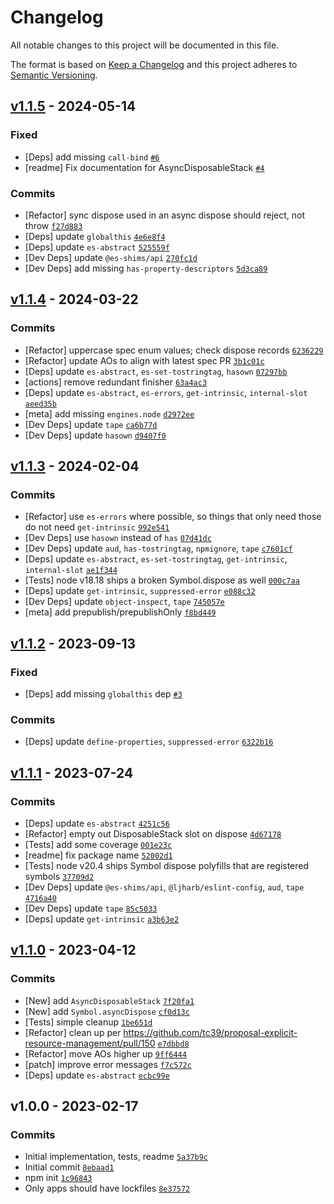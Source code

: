# Changelog

All notable changes to this project will be documented in this file.

The format is based on [Keep a Changelog](https://keepachangelog.com/en/1.0.0/)
and this project adheres to [Semantic Versioning](https://semver.org/spec/v2.0.0.html).

## [v1.1.5](https://github.com/es-shims/DisposableStack/compare/v1.1.4...v1.1.5) - 2024-05-14

### Fixed

- [Deps] add missing `call-bind` [`#6`](https://github.com/es-shims/DisposableStack/issues/6)
- [readme] Fix documentation for AsyncDisposableStack [`#4`](https://github.com/es-shims/DisposableStack/issues/4)

### Commits

- [Refactor] sync dispose used in an async dispose should reject, not throw [`f27d883`](https://github.com/es-shims/DisposableStack/commit/f27d8836c6b9c8dbac7397bf0279b4596e8004fd)
- [Deps] update `globalthis` [`4e6e8f4`](https://github.com/es-shims/DisposableStack/commit/4e6e8f4056857d1a004f069ce502b54132748378)
- [Deps] update `es-abstract` [`525559f`](https://github.com/es-shims/DisposableStack/commit/525559f10a96001d256c56ada5d176d6026740db)
- [Dev Deps] update `@es-shims/api` [`270fc1d`](https://github.com/es-shims/DisposableStack/commit/270fc1d2eb7afc5450a19f59a6919df80a7fdf22)
- [Dev Deps] add missing `has-property-descriptors` [`5d3ca89`](https://github.com/es-shims/DisposableStack/commit/5d3ca8921f7de8ed17787b5ec31b163f99c56249)

## [v1.1.4](https://github.com/es-shims/DisposableStack/compare/v1.1.3...v1.1.4) - 2024-03-22

### Commits

- [Refactor] uppercase spec enum values; check dispose records [`6236229`](https://github.com/es-shims/DisposableStack/commit/623622914cd5a915a177aba05cce72725634c236)
- [Refactor] update AOs to align with latest spec PR [`3b1c01c`](https://github.com/es-shims/DisposableStack/commit/3b1c01cbf82a80886ea1da6cf579ea7c00a8b417)
- [Deps] update `es-abstract`, `es-set-tostringtag`, `hasown` [`07297bb`](https://github.com/es-shims/DisposableStack/commit/07297bb098ddfb06f26472f1b8c68255c0204ab0)
- [actions] remove redundant finisher [`63a4ac3`](https://github.com/es-shims/DisposableStack/commit/63a4ac3ed1ebfcc854ac30c125e9d8e3703f9878)
- [Deps] update `es-abstract`, `es-errors`, `get-intrinsic`, `internal-slot` [`aeed35b`](https://github.com/es-shims/DisposableStack/commit/aeed35b9af3a7b979fb545430ccc3a606c3c392b)
- [meta] add missing `engines.node` [`d2972ee`](https://github.com/es-shims/DisposableStack/commit/d2972eec3115c7a9808da26626bca9776d481783)
- [Dev Deps] update `tape` [`ca6b77d`](https://github.com/es-shims/DisposableStack/commit/ca6b77dede3919aaefbd76ee2f1f54c67d1df2f4)
- [Dev Deps] update `hasown` [`d9407f0`](https://github.com/es-shims/DisposableStack/commit/d9407f033a42f6a2ec5ae8e2b017fbb9d0307e41)

## [v1.1.3](https://github.com/es-shims/DisposableStack/compare/v1.1.2...v1.1.3) - 2024-02-04

### Commits

- [Refactor] use `es-errors` where possible, so things that only need those do not need `get-intrinsic` [`992e541`](https://github.com/es-shims/DisposableStack/commit/992e5411254f81ed19d7bd947dfa3b1eeb5b82f4)
- [Dev Deps] use `hasown` instead of `has` [`07d41dc`](https://github.com/es-shims/DisposableStack/commit/07d41dc21c9668336db0dfc74ed134404fd1040a)
- [Dev Deps] update `aud`, `has-tostringtag`, `npmignore`, `tape` [`c7601cf`](https://github.com/es-shims/DisposableStack/commit/c7601cf6b7ab3c1a621b67bfe5eb388485438cea)
- [Deps] update `es-abstract`, `es-set-tostringtag`, `get-intrinsic`, `internal-slot` [`ae1f344`](https://github.com/es-shims/DisposableStack/commit/ae1f34464de882ca22bc46c8b3714fd5adf0baca)
- [Tests] node v18.18 ships a broken Symbol.dispose as well [`000c7aa`](https://github.com/es-shims/DisposableStack/commit/000c7aac6f81f34c076bbfdc86dfca417b84ac9a)
- [Deps] update `get-intrinsic`, `suppressed-error` [`e088c32`](https://github.com/es-shims/DisposableStack/commit/e088c329386e9b6191f125ff9df77e28fc823fd5)
- [Dev Deps] update `object-inspect`, `tape` [`745057e`](https://github.com/es-shims/DisposableStack/commit/745057e6a3288eee1916bc799212c84e5586f0ca)
- [meta] add prepublish/prepublishOnly [`f8bd449`](https://github.com/es-shims/DisposableStack/commit/f8bd449c5a0ff622861cae22828a854341909aed)

## [v1.1.2](https://github.com/es-shims/DisposableStack/compare/v1.1.1...v1.1.2) - 2023-09-13

### Fixed

- [Deps] add missing `globalthis` dep [`#3`](https://github.com/es-shims/DisposableStack/issues/3)

### Commits

- [Deps] update `define-properties`, `suppressed-error` [`6322b16`](https://github.com/es-shims/DisposableStack/commit/6322b1603f18a9f706c370bad6ac99e692138d6d)

## [v1.1.1](https://github.com/es-shims/DisposableStack/compare/v1.1.0...v1.1.1) - 2023-07-24

### Commits

- [Deps] update `es-abstract` [`4251c56`](https://github.com/es-shims/DisposableStack/commit/4251c56f0d73a6b09a79eee099e0d0f270e969f5)
- [Refactor] empty out DisposableStack slot on dispose [`4d67178`](https://github.com/es-shims/DisposableStack/commit/4d67178fc7878eb0cf0a88ee84131e0acf72c725)
- [Tests] add some coverage [`001e23c`](https://github.com/es-shims/DisposableStack/commit/001e23cff7b94b29ef5098d2b0b256c23fb85b27)
- [readme] fix package name [`52002d1`](https://github.com/es-shims/DisposableStack/commit/52002d1440b7fa4702e48efa44e9c64d1023c3a8)
- [Tests] node v20.4 ships Symbol dispose polyfills that are registered symbols [`37709d2`](https://github.com/es-shims/DisposableStack/commit/37709d2aa6066952148237beaf086597f4b2aa78)
- [Dev Deps] update `@es-shims/api`, `@ljharb/eslint-config`, `aud`, `tape` [`4716a40`](https://github.com/es-shims/DisposableStack/commit/4716a4033ad2eaff18c02a41d1b9fc7df322e7e2)
- [Dev Deps] update `tape` [`85c5033`](https://github.com/es-shims/DisposableStack/commit/85c503392126770c984b826f281003305cf7b664)
- [Deps] update `get-intrinsic` [`a3b63e2`](https://github.com/es-shims/DisposableStack/commit/a3b63e2de49b93b300cd900c05f35d6cb455e945)

## [v1.1.0](https://github.com/es-shims/DisposableStack/compare/v1.0.0...v1.1.0) - 2023-04-12

### Commits

- [New] add `AsyncDisposableStack` [`7f20fa1`](https://github.com/es-shims/DisposableStack/commit/7f20fa1d289520ee90fd347241c9ab7862e96095)
- [New] add `Symbol.asyncDispose` [`cf0d13c`](https://github.com/es-shims/DisposableStack/commit/cf0d13ca7e52a54179e74071abc03a9e2225f993)
- [Tests] simple cleanup [`1be651d`](https://github.com/es-shims/DisposableStack/commit/1be651d8a447b16623fa8833432d805cc55d3b13)
- [Refactor] clean up per https://github.com/tc39/proposal-explicit-resource-management/pull/150 [`e7dbbd8`](https://github.com/es-shims/DisposableStack/commit/e7dbbd87b4c6c2531c20a62a2eb16a0bb5163179)
- [Refactor] move AOs higher up [`9ff6444`](https://github.com/es-shims/DisposableStack/commit/9ff644488a1f939f9250163ae31ad2565bae7141)
- [patch] improve error messages [`f7c572c`](https://github.com/es-shims/DisposableStack/commit/f7c572c7604efe5d64a248ef8142a7ca6ea5570e)
- [Deps] update `es-abstract` [`ecbc99e`](https://github.com/es-shims/DisposableStack/commit/ecbc99e063adaa58b77b36395fd29aeb996cbf8a)

## v1.0.0 - 2023-02-17

### Commits

- Initial implementation, tests, readme [`5a37b9c`](https://github.com/es-shims/DisposableStack/commit/5a37b9cf83f61a12ae0d018d6f0645dca487bb29)
- Initial commit [`8ebaad1`](https://github.com/es-shims/DisposableStack/commit/8ebaad1568705325c4808231cd84073ab5e39ff3)
- npm init [`1c96843`](https://github.com/es-shims/DisposableStack/commit/1c96843e2f2b620c7e3cf7789eee8bbcdc5490ae)
- Only apps should have lockfiles [`8e37572`](https://github.com/es-shims/DisposableStack/commit/8e37572162f2ffedc1fd8459aee178e7e284f23c)
